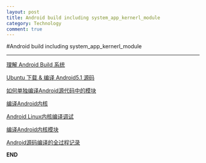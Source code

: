```yaml
---
layout: post
title: Android build including system_app_kernerl_module
category: Technology
comment: true
---
```


#Android build including system_app_kernerl_module
***
[理解 Android Build 系统](http://www.ibm.com/developerworks/cn/opensource/os-cn-android-build/#icomments)

[Ubuntu 下载 & 编译 Android5.1 源码](http://www.cnblogs.com/bluestorm/p/4419135.html)

[如何单独编译Android源代码中的模块](http://blog.csdn.net/luoshengyang/article/details/6566662/)

[编译Android内核 ](http://blog.chinaunix.net/uid-26063552-id-3364527.html)

[Android Linux内核编译调试](http://bbs.pediy.com/showthread.php?p=1319693)

[编译Android内核模块](http://asdf314159265.iteye.com/blog/2017766)

[Android源码编译的全过程记录](http://www.jizhuomi.com/android/environment/369.html)

**END**
